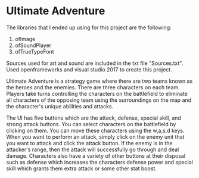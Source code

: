 # Ultimate Adventure

The libraries that I ended up using for this project are the following:
1. ofImage
2. ofSoundPlayer
3. ofTrueTypeFont

Sources used for art and sound are included in the txt file "Sources.txt".
Used openframeworks and visual studio 2017 to create this project.

Ultimate Adventure is a strategy game where there are two teams known as the heroes and the enemies. There are three characters on each team. Players take turns controlling the characters on the battlefield to eliminate all characters of the opposing team using the surroundings on the map and the character's unique abilities and attacks.

The UI has five buttons which are the attack, defense, special skill, and strong attack buttons. You can select characters on the battlefield by clicking on them. You can move these characters using the w,a,s,d keys. When you  want to perform an attack, simply click on the enemy unit that you want to attack and click the attack button. If the enemy is in the attacker's range, then the attack will successfully go through and deal damage. Characters also have a variety of other buttons at their disposal such as defense which increases the characters defense power and special skill which grants them extra attack or some other stat boost.
